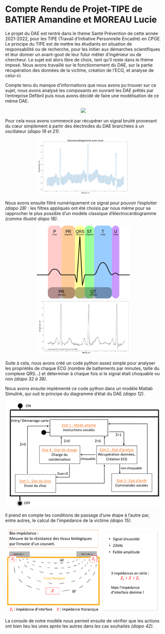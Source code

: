# Compte Rendu de Projet-TIPE de BATIER Amandine et MOREAU Lucie

Le projet du DAE est rentré dans le thème Santé Prévention de cette année 2021-2022, pour les TIPE (Travail d’Initiative Personnelle Encadré) en CPGE. Le principe du TIPE est de mettre les étudiants en situation de responsabilité ou de recherche, pour les initier aux démarches scientifiques et leur donner un avant-gout de leur futur métier d’ingénieur ou de chercheur. Le sujet est alors libre de choix, tant qu’il reste dans le thème imposé. Nous avons travaillé sur le fonctionnement du DAE, sur la partie récupération des données de la victime, création de l’ECG, et analyse de celui-ci.

Compte tenu du manque d’informations que nous avons pu trouver sur ce sujet, nous avons analysé les composants en ouvrant les DAE prêtés par l’entreprise Défibril puis nous avons décidé de faire une modélisation de ce même DAE.

<p align="center">
<img src="https://github.com/Lu6m/TIPE_Defibrilateur/blob/main/imagesReadme/d%C3%A9fibrillateur_ouvert.png" width="300">
</p>

Pour cela nous avons commencé par récupérer un signal bruité provenant du cœur simplement à partir des électrodes du DAE branchées à un oscillateur *(diapo 19 et 21)*.
<p align="center">
<img src="https://github.com/Lu6m/TIPE_Defibrilateur/blob/main/imagesReadme/image_oscillo.png" width="300">
</p>

Nous avons ensuite filtré numériquement ce signal pour pouvoir l’exploiter *(diapo 28)* : les filtres appliqués ont été choisis par nous même pour se
rapprocher le plus possible d’un modèle classique d’électrocardiogramme *(comme illustré diapo 18)*.

<p align="center">
<img src="https://github.com/Lu6m/TIPE_Defibrilateur/blob/main/imagesReadme/PDRSTU.png" width="300">
<img src="https://github.com/Lu6m/TIPE_Defibrilateur/blob/main/imagesReadme/filtrage_oscillo.png" width="300">
</p>


Suite à cela, nous avons créé un code python assez simple pour analyser les propriétés de chaque ECG (nombre de battements par minutes, taille du complexe QRS…) et déterminer à chaque fois si le signal était choquable ou non *(diapo 32 à 38)*.

Nous avons ensuite implémenté ce code python dans un modèle Matlab Simulink, qui suit le principe du diagramme d’état du DAE *(diapo 12)*.

<p align="center">
<img src="https://github.com/Lu6m/TIPE_Defibrilateur/blob/main/imagesReadme/diagramme_etat.png" width="500">
</p>

Il prend en compte les conditions de passage d’une étape à l’autre par, entre autres, le calcul de l’impédance de la victime *(diapo 15)*.

<p align="center">
<img src="https://github.com/Lu6m/TIPE_Defibrilateur/blob/main/imagesReadme/impedance.png" width="500">
</p>

La console de notre modèle nous permet ensuite de vérifier que les actions ont bien lieu les unes après les autres dans les cas souhaités *(diapo 42)*.

